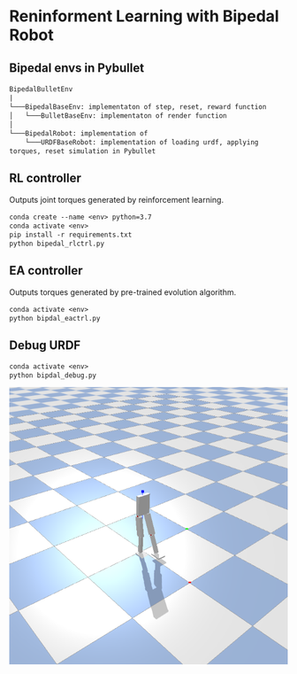 # Reninforment Learning with Bipedal Robot

## Bipedal envs in Pybullet

```
BipedalBulletEnv
|
└───BipedalBaseEnv: implementaton of step, reset, reward function
│   └───BulletBaseEnv: implementaton of render function
│  
└───BipedalRobot: implementation of 
    └───URDFBaseRobot: implementation of loading urdf, applying torques, reset simulation in Pybullet
```  

## RL controller
Outputs joint torques generated by reinforcement learning.
```
conda create --name <env> python=3.7
conda activate <env>
pip install -r requirements.txt
python bipedal_rlctrl.py
```

## EA controller
Outputs torques generated by pre-trained evolution algorithm.
```
conda activate <env>
python bipdal_eactrl.py
```

## Debug URDF
```
conda activate <env>
python bipdal_debug.py
```
![image info](./images/bipedal_pybulley.png)